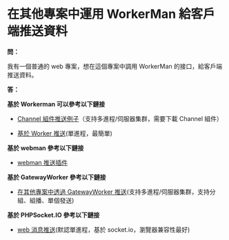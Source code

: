 # 在其他專案中運用 WorkerMan 給客戶端推送資料

**問：**

我有一個普通的 web 專案，想在這個專案中調用 WorkerMan 的接口，給客戶端推送資料。

**答：**

**基於 Workerman 可以參考以下鏈接**

- [Channel 組件推送例子](../components/channel-examples.md)（支持多進程/伺服器集群，需要下載 Channel 組件）

- [基於 Worker 推送](https://www.workerman.net/q/508)(單進程，最簡單)

**基於 webman 參考以下鏈接**
- [webman 推送插件](https://www.workerman.net/plugin/2)

**基於 GatewayWorker 參考以下鏈接**

- [在其他專案中透過 GatewayWorker 推送](https://www.workerman.net/doc/gateway-worker/push-in-other-project.html)(支持多進程/伺服器集群，支持分組、組播、單個發送)

**基於 PHPSocket.IO 參考以下鏈接**

- [web 消息推送](https://www.workerman.net/web-sender)(默認單進程，基於 socket.io，瀏覽器兼容性最好)
